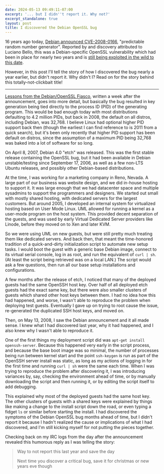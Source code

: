 ```yaml
---
date: 2024-05-13 09:49:11-07:00
excerpt: '... but I didn''t report it. Why not?'
excerpt_standalone: true
layout: post
title: I discovered the Debian OpenSSL bug
---
```

16 years ago today, [Debian announced CVE-2008-0166](https://lists.debian.org/debian-security-announce/2008/msg00152.html), "predictable random number generator". Reported by and discovery attributed to Luciano Bello, this was a Debian-specific OpenSSL vulnerability which had been in place for nearly two years and is [still being exploited in the wild to this date](https://16years.secvuln.info/).

However, in this post I'll tell the story of how I discovered the bug nearly a year earlier, but didn't report it. Why didn't I? Read on for the story behind this totally-not-clickbait title!

---

[Lessons from the Debian/OpenSSL Fiasco](https://research.swtch.com/openssl), written a week after the announcement, goes into more detail, but basically the bug resulted in key generation being tied directly to the process ID (PID) of the generating program. This would be bad enough today with most distributions defaulting to 4.2 million PIDs, but back in 2008, the default on all distros, including Debian, was 32,768. I believe Linux had optional higher PID support back then (though the earliest I can find reference to is 2011 from a quick search), but it's been only recently that higher PID support has been default on distros, since the assumption of a maximum PID being 32,768 was baked into a lot of software for so long.

On April 8, 2007, Debian 4.0 "etch" was released. This was the first stable release containing the OpenSSL bug, but it had been available in Debian unstable/testing since September 17, 2006, as well as a few non-LTS Ubuntu releases, and possibly other Debian-based distributions.

At the time, I was working for a marketing company in Reno, Nevada. A large part of our business was website design, and we did in-house hosting to support it. It was large enough that we had datacenter space and multiple sysadmins to support the programmers and designers. We started out small with mostly shared hosting, with dedicated servers for the largest customers. But around 2005, I developed an internal system for virtualized hosting based on User Mode Linux. UML allowed for running a kernel as a user-mode program on the host system. This provided decent separation of the guests, and was used by early Virtual Dedicated Server providers like Linode, before they moved on to Xen and later KVM.

So we were using UML on new guests, but were still pretty much treating them like dedicated servers. And back then, that meant the time-honored tradition of a quick-and-dirty initialization script to automate new setup tasks. I would boot the guest with a generic base Debian image, connect to its virtual serial console, log in as root, and run the equivalent of `curl | sh`. (At least the script being retrieved was on a local LAN.) The script would ask a few questions, then run all our base setup installations and configurations.

A few months after the release of etch, I noticed that many of the deployed guests had the same OpenSSH host key. Over half of all deployed etch guests had the exact same key, but there were also smaller clusters of guests which shared other host keys between them. I had no idea how this had happened, and worse, I wasn't able to reproduce the problem when deploying test guests. Eventually I gave up on trying to root cause the issue, re-generated the duplicated SSH host keys, and moved on.

Then, on May 13, 2008, I saw the Debian announcement and it all made sense. I knew what I had discovered last year, why it had happened, and I also knew why I wasn't able to reproduce it.

One of the first things my deployment script did was `apt-get install openssh-server`. Because this happened very early in the script process, and because the base boot image was so minimal, the number of processes being run between kernel start and the point `ssh-keygen` is run as part of the OpenSSH server install was static, as long as my actions of logging in for the first time and running `curl | sh` were the same each time. When I was trying to reproduce the problem after discovering it, I was introducing variances by, say, checking the environment ahead of time, or by manually downloading the script and then running it, or by editing the script itself to add debugging.

This explained why most of the deployed guests had the same host key. The other clusters of guests with a shared keys were explained by things like making a change to the install script down the road, or even typing a fidget `ls` or similar before starting the install. I had discovered the symptoms of the Debian OpenSSL bug months ahead of time, but I didn't report it because I hadn't realized the cause or implications of what I had discovered, and I'm still kicking myself for not putting the pieces together.

Checking back on my IRC logs from the day after the announcement revealed this humorous reply as I was telling the story:

> Way to not report this last year and save the day
>
> Next time you discover a critical bug, save it for christmas or new years eve though
